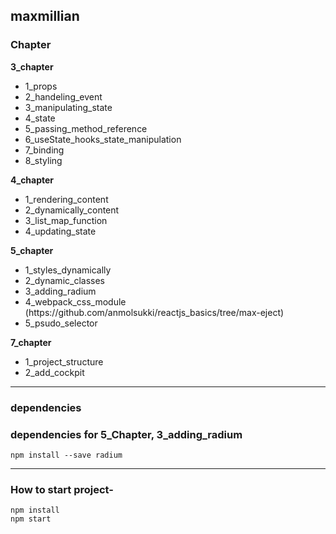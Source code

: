 ##   maxmillian

### Chapter

<b>3_chapter</b>

<ul>
<li>1_props</li>
<li>2_handeling_event</li>
<li>3_manipulating_state</li>
<li>4_state</li>
<li>5_passing_method_reference</li>
<li>6_useState_hooks_state_manipulation</li>
<li>7_binding</li>
<li>8_styling</li>
</ul>

<b>4_chapter</b>

<ul>
<li>1_rendering_content</li>
<li>2_dynamically_content</li>
<li>3_list_map_function</li>
<li>4_updating_state</li>
</ul>

<b>5_chapter</b>

<ul>
<li>1_styles_dynamically</li>
<li>2_dynamic_classes</li>
<li>3_adding_radium</li>
 <li>4_webpack_css_module (https://github.com/anmolsukki/reactjs_basics/tree/max-eject)</li>
<li>5_psudo_selector</li>
</ul>

<b>7_chapter</b>

<ul>
<li>1_project_structure</li>
<li>2_add_cockpit</li>
</ul>

----------------------------------------------------------------------------------------------------------------------------------------

### dependencies

### dependencies for 5_Chapter, 3_adding_radium
```
npm install --save radium
```

----------------------------------------------------------------------------------------------------------------------------------------

### How to start project-

```
npm install
npm start
```
